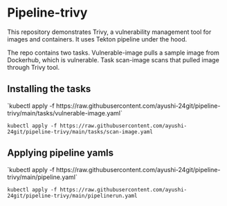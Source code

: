 
<h1>
Pipeline-trivy

</h1>
This repository demonstrates Trivy, a vulnerability management tool for images and containers. It uses Tekton pipeline under the hood.

The repo contains two tasks. Vulnerable-image pulls a sample image from Dockerhub, which is vulnerable. Task scan-image scans that pulled image through Trivy tool.


<h2>Installing the tasks</h2>
  `kubectl apply -f https://raw.githubusercontent.com/ayushi-24git/pipeline-trivy/main/tasks/vulnerable-image.yaml`  
  
  `kubectl apply -f https://raw.githubusercontent.com/ayushi-24git/pipeline-trivy/main/tasks/scan-image.yaml`  
  


<h2>Applying pipeline yamls</h2>
  `kubectl apply -f https://raw.githubusercontent.com/ayushi-24git/pipeline-trivy/main/pipeline.yaml`  
  
  `kubectl apply -f https://raw.githubusercontent.com/ayushi-24git/pipeline-trivy/main/pipelinerun.yaml`  
  
